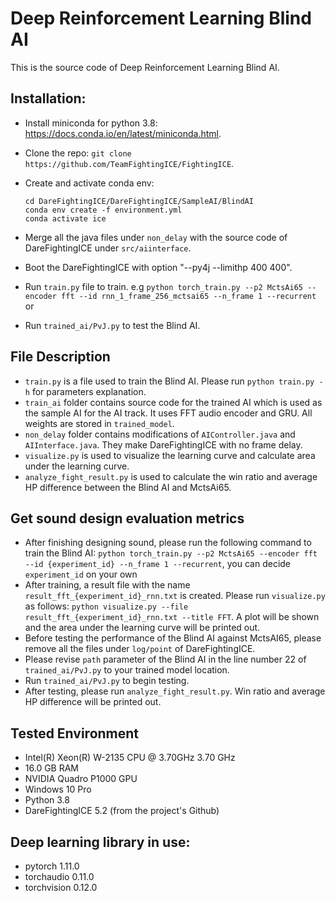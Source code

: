 # Deep Reinforcement Learning Blind AI

This is the source code of Deep Reinforcement Learning Blind AI.

## Installation:
- Install miniconda for python 3.8: https://docs.conda.io/en/latest/miniconda.html.
- Clone the repo: `git clone https://github.com/TeamFightingICE/FightingICE`.
- Create and activate conda env:
  
    ```
    cd DareFightingICE/DareFightingICE/SampleAI/BlindAI
    conda env create -f environment.yml
    conda activate ice
    ```

- Merge all the java files under ```non_delay``` with the source code of DareFightingICE under ```src/aiinterface```.
- Boot the DareFightingICE with option "--py4j --limithp 400 400".
- Run ```train.py``` file to train. e.g ```python torch_train.py --p2 MctsAi65 --encoder fft --id rnn_1_frame_256_mctsai65 --n_frame 1 --recurrent``` or
- Run ```trained_ai/PvJ.py``` to test the Blind AI.

## File Description
- ```train.py``` is a file used to train the Blind AI. Please run ```python train.py -h``` for parameters explanation.
- ```train_ai``` folder contains source code for the trained AI which is used as the sample AI for the AI track. It uses FFT audio encoder and GRU. All weights are stored in ```trained_model```.
- ```non_delay``` folder contains modifications of ```AIController.java``` and ```AIInterface.java```. They make DareFightingICE with no frame delay.
- ```visualize.py``` is used to visualize the learning curve and calculate area under the learning curve.
- ```analyze_fight_result.py``` is used to calculate the win ratio and average HP difference between the Blind AI and MctsAi65.

## Get sound design evaluation metrics
- After finishing designing sound, please run the following command to train the Blind AI:
  ```python torch_train.py --p2 MctsAi65 --encoder fft --id {experiment_id} --n_frame 1 --recurrent```, you can decide ```experiment_id``` on your own
- After training, a result file with the name ```result_fft_{experiment_id}_rnn.txt``` is created. Please run ```visualize.py``` as follows: ```python visualize.py --file result_fft_{experiment_id}_rnn.txt --title FFT```. A plot will be shown and the area under the learning curve will be printed out.
- Before testing the performance of the Blind AI against MctsAI65, please remove all the files under ```log/point``` of DareFightingICE.
- Please revise ```path``` parameter of the Blind AI in the line number 22 of ```trained_ai/PvJ.py``` to your trained model location.
- Run ```trained_ai/PvJ.py``` to begin testing.
- After testing, please run ```analyze_fight_result.py```. Win ratio and average HP difference will be printed out.
## Tested Environment
- Intel(R) Xeon(R) W-2135 CPU @ 3.70GHz   3.70 GHz
- 16.0 GB RAM
- NVIDIA Quadro P1000 GPU
- Windows 10 Pro
- Python 3.8
- DareFightingICE 5.2 (from the project's Github)

## Deep learning library in use:
- pytorch 1.11.0
- torchaudio 0.11.0
- torchvision 0.12.0